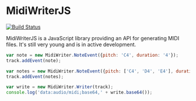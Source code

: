 MidiWriterJS
===============
[![Build Status](https://travis-ci.org/grimmdude/MidiWriterJS.svg?branch=master)](https://travis-ci.org/grimmdude/MidiWriterJS)

MidiWriterJS is a JavaScript library providing an API for generating MIDI files.  It's still very young and is in active development.

```javascript
var note = new MidiWriter.NoteEvent({pitch: 'C4', duration: '4'});
track.addEvent(note);

var notes = new MidiWriter.NoteEvent({pitch: ['C4', 'D4', 'E4'], duration: '4'});
track.addEvent(notes);

var write = new MidiWriter.Writer(track);
console.log('data:audio/midi;base64,' + write.base64());
```